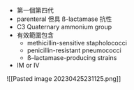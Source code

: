 - 第一個第四代
- parenteral 但具 ß-lactamase 抗性
- C3 Quaternary ammonium group
- 有效範圍包含
	- methicillin-sensitive stapholococci
	- penicillin-resistant pneumococci
	- ß–lactamase-producing strains
- IM or IV

![[Pasted image 20230425231125.png]]